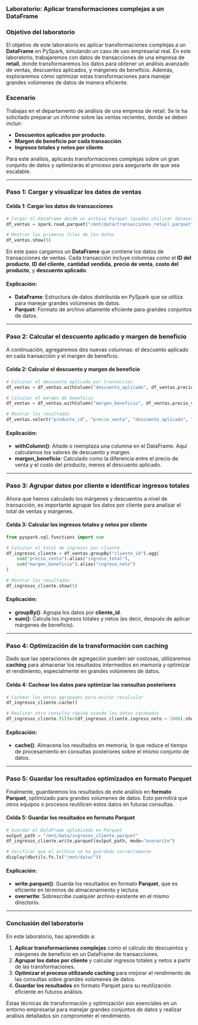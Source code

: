 ### **Laboratorio: Aplicar transformaciones complejas a un DataFrame**

### **Objetivo del laboratorio**

El objetivo de este laboratorio es aplicar transformaciones complejas a un **DataFrame** en PySpark, simulando un caso de uso empresarial real. En este laboratorio, trabajaremos con datos de transacciones de una empresa de **retail**, donde transformaremos los datos para obtener un análisis avanzado de ventas, descuentos aplicados, y márgenes de beneficio. Además, exploraremos cómo optimizar estas transformaciones para manejar grandes volúmenes de datos de manera eficiente.

### **Escenario**

Trabajas en el departamento de análisis de una empresa de retail. Se te ha solicitado preparar un informe sobre las ventas recientes, donde se deben incluir:
- **Descuentos aplicados por producto**.
- **Margen de beneficio por cada transacción**.
- **Ingresos totales y netos por cliente**.

Para este análisis, aplicarás transformaciones complejas sobre un gran conjunto de datos y optimizarás el proceso para asegurarte de que sea escalable.

---

### **Paso 1: Cargar y visualizar los datos de ventas**

#### Celda 1: Cargar los datos de transacciones

```python
# Cargar el DataFrame desde un archivo Parquet (puedes utilizar datasets reales disponibles en tu entorno de Databricks)
df_ventas = spark.read.parquet("/mnt/data/transacciones_retail.parquet")

# Mostrar las primeras filas de los datos
df_ventas.show(5)
```

En este paso cargamos un **DataFrame** que contiene los datos de transacciones de ventas. Cada transacción incluye columnas como el **ID del producto**, **ID del cliente**, **cantidad vendida**, **precio de venta**, **costo del producto**, y **descuento aplicado**.

#### Explicación:
- **DataFrame**: Estructura de datos distribuida en PySpark que se utiliza para manejar grandes volúmenes de datos.
- **Parquet**: Formato de archivo altamente eficiente para grandes conjuntos de datos.

---

### **Paso 2: Calcular el descuento aplicado y margen de beneficio**

A continuación, agregaremos dos nuevas columnas: el descuento aplicado en cada transacción y el margen de beneficio. 

#### Celda 2: Calcular el descuento y margen de beneficio

```python
# Calcular el descuento aplicado por transacción
df_ventas = df_ventas.withColumn("descuento_aplicado", df_ventas.precio_venta * df_ventas.descuento / 100)

# Calcular el margen de beneficio
df_ventas = df_ventas.withColumn("margen_beneficio", df_ventas.precio_venta - df_ventas.costo - df_ventas.descuento_aplicado)

# Mostrar los resultados
df_ventas.select("producto_id", "precio_venta", "descuento_aplicado", "margen_beneficio").show(5)
```

#### Explicación:
- **withColumn()**: Añade o reemplaza una columna en el DataFrame. Aquí calculamos los valores de descuento y margen.
- **margen_beneficio**: Calculado como la diferencia entre el precio de venta y el costo del producto, menos el descuento aplicado.

---

### **Paso 3: Agrupar datos por cliente e identificar ingresos totales**

Ahora que hemos calculado los márgenes y descuentos a nivel de transacción, es importante agrupar los datos por cliente para analizar el total de ventas y márgenes.

#### Celda 3: Calcular los ingresos totales y netos por cliente

```python
from pyspark.sql.functions import sum

# Calcular el total de ingresos por cliente
df_ingresos_cliente = df_ventas.groupBy("cliente_id").agg(
    sum("precio_venta").alias("ingreso_total"),
    sum("margen_beneficio").alias("ingreso_neto")
)

# Mostrar los resultados
df_ingresos_cliente.show(5)
```

#### Explicación:
- **groupBy()**: Agrupa los datos por **cliente_id**.
- **sum()**: Calcula los ingresos totales y netos (es decir, después de aplicar márgenes de beneficio).

---

### **Paso 4: Optimización de la transformación con caching**

Dado que las operaciones de agregación pueden ser costosas, utilizaremos **caching** para almacenar los resultados intermedios en memoria y optimizar el rendimiento, especialmente en grandes volúmenes de datos.

#### Celda 4: Cachear los datos para optimizar las consultas posteriores

```python
# Cachear los datos agrupados para evitar recalcular
df_ingresos_cliente.cache()

# Realizar otra consulta rápida usando los datos cacheados
df_ingresos_cliente.filter(df_ingresos_cliente.ingreso_neto > 1000).show(5)
```

#### Explicación:
- **cache()**: Almacena los resultados en memoria, lo que reduce el tiempo de procesamiento en consultas posteriores sobre el mismo conjunto de datos.

---

### **Paso 5: Guardar los resultados optimizados en formato Parquet**

Finalmente, guardaremos los resultados de este análisis en **formato Parquet**, optimizado para grandes volúmenes de datos. Esto permitirá que otros equipos o procesos reutilicen estos datos en futuras consultas.

#### Celda 5: Guardar los resultados en formato Parquet

```python
# Guardar el DataFrame optimizado en Parquet
output_path = "/mnt/data/ingresos_cliente.parquet"
df_ingresos_cliente.write.parquet(output_path, mode="overwrite")

# Verificar que el archivo se ha guardado correctamente
display(dbutils.fs.ls("/mnt/data/"))
```

#### Explicación:
- **write.parquet()**: Guarda los resultados en formato **Parquet**, que es eficiente en términos de almacenamiento y lectura.
- **overwrite**: Sobrescribe cualquier archivo existente en el mismo directorio.

---

### **Conclusión del laboratorio**

En este laboratorio, has aprendido a:

1. **Aplicar transformaciones complejas** como el cálculo de descuentos y márgenes de beneficio en un DataFrame de transacciones.
2. **Agrupar los datos por cliente** y calcular ingresos totales y netos a partir de las transformaciones.
3. **Optimizar el proceso utilizando caching** para mejorar el rendimiento de las consultas sobre grandes volúmenes de datos.
4. **Guardar los resultados** en formato Parquet para su reutilización eficiente en futuros análisis.

Estas técnicas de transformación y optimización son esenciales en un entorno empresarial para manejar grandes conjuntos de datos y realizar análisis detallados sin comprometer el rendimiento.